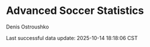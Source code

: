 # Advanced Soccer Statistics
Denis Ostroushko

<!-- gfm -->

Last successful data update: 2025-10-14 18:18:06 CST
